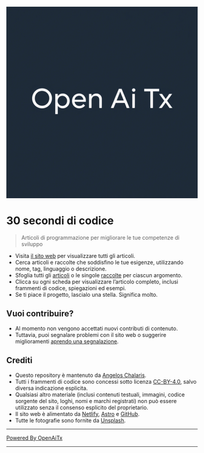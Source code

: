 [![Logo](/logo.png)](https://30secondsofcode.org/js/p/1)

# 30 secondi di codice

> Articoli di programmazione per migliorare le tue competenze di sviluppo

* Visita [il sito web](https://30secondsofcode.org) per visualizzare tutti gli articoli.
* Cerca articoli e raccolte che soddisfino le tue esigenze, utilizzando nome, tag, linguaggio o descrizione.
* Sfoglia tutti gli [articoli](https://30secondsofcode.org/snippets/p/1) o le singole [raccolte](https://30secondsofcode.org/collections/p/1) per ciascun argomento.
* Clicca su ogni scheda per visualizzare l’articolo completo, inclusi frammenti di codice, spiegazioni ed esempi.
* Se ti piace il progetto, lascialo una stella. Significa molto.

## Vuoi contribuire?

* Al momento non vengono accettati nuovi contributi di contenuto.
* Tuttavia, puoi segnalare problemi con il sito web o suggerire miglioramenti [aprendo una segnalazione](https://github.com/Chalarangelo/30-seconds-of-code/issues/new).

## Crediti

* Questo repository è mantenuto da [Angelos Chalaris](https://github.com/Chalarangelo).
* Tutti i frammenti di codice sono concessi sotto licenza [CC-BY-4.0](https://creativecommons.org/licenses/by/4.0/), salvo diversa indicazione esplicita.
* Qualsiasi altro materiale (inclusi contenuti testuali, immagini, codice sorgente del sito, loghi, nomi e marchi registrati) non può essere utilizzato senza il consenso esplicito del proprietario.
* Il sito web è alimentato da [Netlify](https://www.netlify.com/), [Astro](https://astro.build/) e [GitHub](https://github.com/).
* Tutte le fotografie sono fornite da [Unsplash](https://unsplash.com/collections/9387655/30-seconds-of-code-images).


---


[Powered By OpenAiTx](https://github.com/OpenAiTx/OpenAiTx)


---